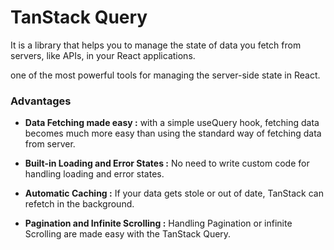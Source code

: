 # TanStack Query

It is a library that helps you to manage the state of data you fetch from servers, like APIs, in your React applications.

one of the most powerful tools for managing the server-side state in React.

### Advantages

* **Data Fetching made easy :** with a simple useQuery hook, fetching data becomes much more easy than using the standard way of fetching data from server.

* **Built-in Loading and Error States :** No need to write custom code for handling loading and error states.

* **Automatic Caching :** If your data gets stole or out of date, TanStack can refetch in the background.

* **Pagination and Infinite Scrolling :** Handling Pagination or infinite Scrolling are made easy with the TanStack Query.
